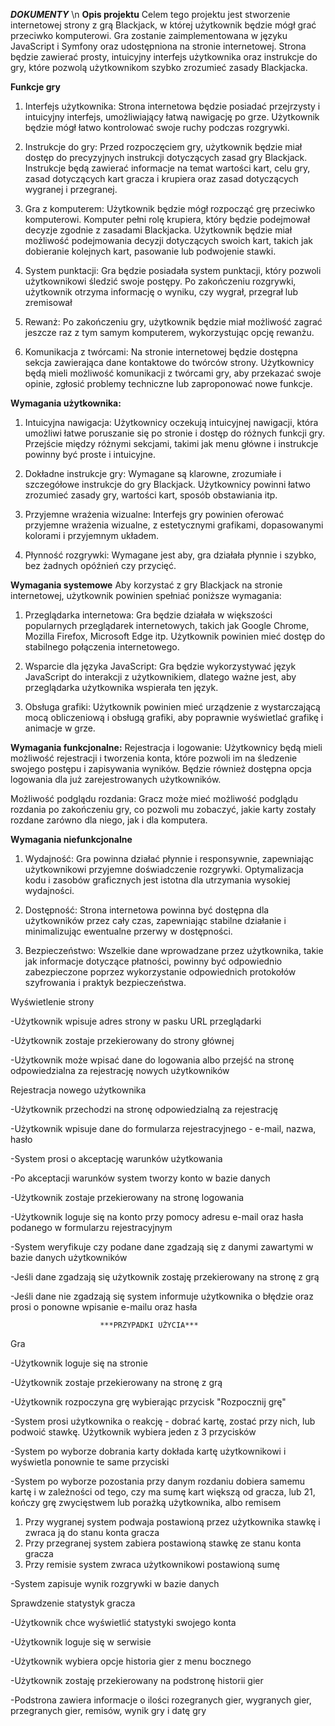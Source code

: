 *****DOKUMENTY***** \n
**Opis projektu**
Celem tego projektu jest stworzenie internetowej strony z grą Blackjack, w której użytkownik będzie mógł grać przeciwko komputerowi. 
Gra zostanie zaimplementowana w języku JavaScript i Symfony oraz udostępniona na stronie internetowej. 
Strona będzie zawierać prosty, intuicyjny interfejs użytkownika oraz instrukcje do gry, które pozwolą użytkownikom szybko zrozumieć zasady Blackjacka.



**Funkcje gry**
1. Interfejs użytkownika: Strona internetowa będzie posiadać przejrzysty i intuicyjny interfejs, umożliwiający łatwą nawigację po grze. 
Użytkownik będzie mógł łatwo kontrolować swoje ruchy podczas rozgrywki.

2. Instrukcje do gry: Przed rozpoczęciem gry, użytkownik będzie miał dostęp do precyzyjnych instrukcji dotyczących zasad gry Blackjack. 
Instrukcje będą zawierać informacje na temat wartości kart, celu gry, zasad dotyczących kart gracza i krupiera oraz zasad dotyczących wygranej i przegranej.

3. Gra z komputerem: Użytkownik będzie mógł rozpocząć grę przeciwko komputerowi. 
Komputer pełni rolę krupiera, który będzie podejmował decyzje zgodnie z zasadami Blackjacka. 
Użytkownik będzie miał możliwość podejmowania decyzji dotyczących swoich kart, takich jak dobieranie kolejnych kart, pasowanie lub podwojenie stawki.

4. System punktacji: Gra będzie posiadała system punktacji, który pozwoli użytkownikowi śledzić swoje postępy. 
Po zakończeniu rozgrywki, użytkownik otrzyma informację o wyniku, czy wygrał, przegrał lub zremisował

5. Rewanż: Po zakończeniu gry, użytkownik będzie miał możliwość zagrać jeszcze raz z tym samym komputerem, wykorzystując opcję rewanżu.

6. Komunikacja z twórcami: Na stronie internetowej będzie dostępna sekcja zawierająca dane kontaktowe do twórców strony. 
Użytkownicy będą mieli możliwość komunikacji z twórcami gry, aby przekazać swoje opinie, zgłosić problemy techniczne lub zaproponować nowe funkcje.



**Wymagania użytkownika:**
1. Intuicyjna nawigacja: Użytkownicy oczekują intuicyjnej nawigacji, która umożliwi łatwe poruszanie się po stronie i dostęp do różnych funkcji gry. 
Przejście między różnymi sekcjami, takimi jak menu główne i instrukcje powinny być proste i intuicyjne.

2. Dokładne instrukcje gry: Wymagane są klarowne, zrozumiałe i szczegółowe instrukcje do gry Blackjack. 
Użytkownicy powinni łatwo zrozumieć zasady gry, wartości kart, sposób obstawiania itp.

3. Przyjemne wrażenia wizualne: Interfejs gry powinien oferować przyjemne wrażenia wizualne, z estetycznymi grafikami, dopasowanymi kolorami i przyjemnym układem. 

4. Płynność rozgrywki: Wymagane jest aby, gra działała płynnie i szybko, bez żadnych opóźnień czy przycięć.



**Wymagania systemowe**
Aby korzystać z gry Blackjack na stronie internetowej, użytkownik powinien spełniać poniższe wymagania:

1. Przeglądarka internetowa: Gra będzie działała w większości popularnych przeglądarek internetowych, takich jak Google Chrome, Mozilla Firefox, Microsoft Edge itp. 
Użytkownik powinien mieć dostęp do stabilnego połączenia internetowego.

2. Wsparcie dla języka JavaScript: Gra będzie wykorzystywać język JavaScript do interakcji z użytkownikiem, dlatego ważne jest, aby przeglądarka użytkownika wspierała ten język.

3. Obsługa grafiki: Użytkownik powinien mieć urządzenie z wystarczającą mocą obliczeniową i obsługą grafiki, aby poprawnie wyświetlać grafikę i animacje w grze.



**Wymagania  funkcjonalne:**
Rejestracja i logowanie: Użytkownicy będą mieli możliwość rejestracji i tworzenia konta, które pozwoli im na śledzenie swojego postępu i zapisywania wyników. 
Będzie również dostępna opcja logowania dla już zarejestrowanych użytkowników.

Możliwość podglądu rozdania: Gracz może mieć możliwość podglądu rozdania po zakończeniu gry, co pozwoli mu zobaczyć, jakie karty zostały rozdane zarówno dla niego, jak i dla komputera.



**Wymagania niefunkcjonalne**
1. Wydajność: Gra powinna działać płynnie i responsywnie, zapewniając użytkownikowi przyjemne doświadczenie rozgrywki. 
Optymalizacja kodu i zasobów graficznych jest istotna dla utrzymania wysokiej wydajności.

2. Dostępność: Strona internetowa powinna być dostępna dla użytkowników przez cały czas, zapewniając stabilne działanie i minimalizując ewentualne przerwy w dostępności.

3. Bezpieczeństwo: Wszelkie dane wprowadzane przez użytkownika, takie jak informacje dotyczące płatności, powinny być odpowiednio zabezpieczone poprzez wykorzystanie odpowiednich protokołów szyfrowania i praktyk bezpieczeństwa.

Wyświetlenie strony

-Użytkownik wpisuje adres strony w pasku URL przeglądarki 

-Użytkownik zostaje przekierowany do strony głównej

-Użytkownik może wpisać dane do logowania albo przejść na stronę odpowiedzialna za rejestrację nowych użytkowników


Rejestracja nowego użytkownika

-Użytkownik przechodzi na stronę odpowiedzialną za rejestrację

-Użytkownik wpisuje dane do formularza rejestracyjnego - e-mail, nazwa, hasło

-System prosi o akceptację warunków użytkowania

-Po akceptacji warunków system tworzy konto w bazie danych

-Użytkownik zostaje przekierowany na stronę logowania

-Użytkownik loguje się na konto przy pomocy adresu e-mail oraz hasła podanego w formularzu rejestracyjnym

-System weryfikuje czy podane dane zgadzają się z danymi zawartymi w bazie danych użytkowników

-Jeśli dane zgadzają się użytkownik zostaję przekierowany na stronę z grą

-Jeśli dane nie zgadzają się system informuje użytkownika o błędzie oraz prosi o ponowne wpisanie e-mailu oraz hasła

                        ***PRZYPADKI UŻYCIA***

Gra

-Użytkownik loguje się na stronie

-Użytkownik zostaje przekierowany na stronę z grą

-Użytkownik rozpoczyna grę wybierając przycisk "Rozpocznij grę"

-System prosi użytkownika o reakcję - dobrać kartę, zostać przy nich, lub podwoić stawkę. Użytkownik wybiera jeden z 3 przycisków

-System po wyborze dobrania karty dokłada kartę użytkownikowi i wyświetla ponownie te same przyciski

-System po wyborze pozostania przy danym rozdaniu dobiera samemu kartę i w zależności od tego, czy ma sumę kart większą od gracza, lub 21, kończy grę zwycięstwem lub porażką użytkownika, albo remisem

   1. Przy wygranej system podwaja postawioną przez użytkownika stawkę i zwraca ją do stanu konta gracza
   2. Przy przegranej system zabiera postawioną stawkę ze stanu konta gracza
   3. Przy remisie system zwraca użytkownikowi postawioną sumę

-System zapisuje wynik rozgrywki w bazie danych 



Sprawdzenie statystyk gracza

-Użytkownik chce wyświetlić statystyki swojego konta

-Użytkownik loguje się w serwisie

-Użytkownik wybiera opcje historia gier z menu bocznego
            
-Użytkownik zostaję przekierowany na podstronę historii gier 

-Podstrona zawiera informacje o ilości rozegranych gier, wygranych gier, przegranych gier, remisów, wynik gry i datę gry
